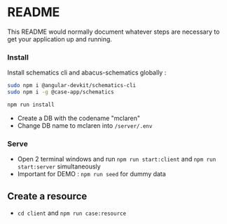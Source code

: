 # README

This README would normally document whatever steps are necessary to get your application up and running.

### Install

Install schematics cli and abacus-schematics globally :
```bash
sudo npm i @angular-devkit/schematics-cli
sudo npm i -g @case-app/schematics
```

```bash
npm run install
```

- Create a DB with the codename "mclaren"
- Change DB name to mclaren into `/server/.env`

### Serve

- Open 2 terminal windows and run `npm run start:client` and `npm run start:server` simultaneously
- Important for DEMO : `npm run seed` for dummy data

## Create a resource
- `cd client` and `npm run case:resource` 